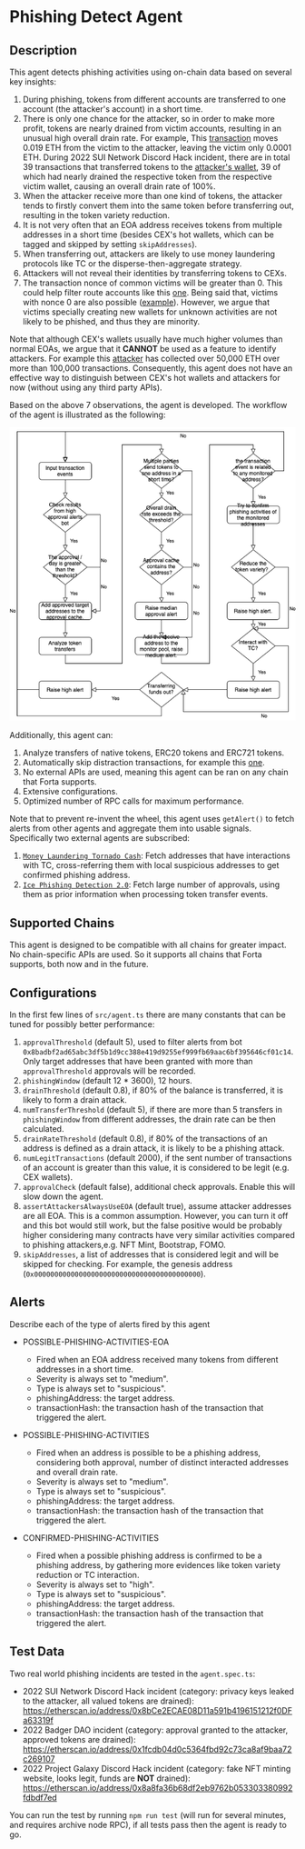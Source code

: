 # Phishing Detect Agent

## Description

This agent detects phishing activities using on-chain data based on several key insights:
1. During phishing, tokens from different accounts are transferred to one account (the attacker's account) in a short time.
2. There is only one chance for the attacker, so in order to make more profit, tokens are nearly drained from victim accounts, resulting in an unusual high overall drain rate. For example, This [transaction](https://etherscan.io/tx/0xc27078f9c169f314e9909c58207e0e42ac5b550d7c5147fae0fb90ad8f7bfbb2) moves 0.019 ETH from the victim to the attacker, leaving the victim only 0.0001 ETH. During 2022 SUI Network Discord Hack incident, there are in total 39 transactions that transferred tokens to the [attacker's wallet](https://etherscan.io/address/0x8bCe2ECAE08D11a591b4196151212f0DFa63319f), 39 of which had nearly drained the respective token from the respective victim wallet, causing an overall drain rate of 100%.
3. When the attacker receive more than one kind of tokens, the attacker tends to firstly convert them into the same token before transferring out, resulting in the token variety reduction.
4. It is not very often that an EOA address receives tokens from multiple addresses in a short time (besides CEX's hot wallets, which can be tagged and skipped by setting `skipAddresses`).
5. When transferring out, attackers are likely to use money laundering protocols like TC or the disperse-then-aggregate strategy.
6. Attackers will not reveal their identities by transferring tokens to CEXs.
7. The transaction nonce of common victims will be greater than 0. This could help filter route accounts like this [one](https://etherscan.io/address/0x9c17ece8f79103bab818131102e9fd42589ee36a). Being said that, victims with nonce 0 are also possible ([example](https://etherscan.io/tx/0x9cc5b2df405a75225200a51b719ab08013659b13867f78ae4c4f4119dd839b87)). However, we argue that victims specially creating new wallets for unknown activities are not likely to be phished, and thus they are minority.

Note that although CEX's wallets usually have much higher volumes than normal EOAs, we argue that it **CANNOT** be used as a feature to identify attackers. For example this [attacker](https://etherscan.io/address/0x0016c0d0343e8f2c3a7b6a51606b84b1545ec606) has collected over 50,000 ETH over more than 100,000 transactions. Consequently, this agent does not have an effective way to distinguish between CEX's hot wallets and attackers for now (without using any third party APIs).

Based on the above 7 observations, the agent is developed. The workflow of the agent is illustrated as the following:

![](./imgs/forta-phishing-detect.png)

Additionally, this agent can:
1. Analyze transfers of native tokens, ERC20 tokens and ERC721 tokens.
2. Automatically skip distraction transactions, for example this [one](https://etherscan.io/tx/0x21c11ac42d96c4fe922c5fc05aab0e94b772263b7e92ce7d8dfe3ff1795607fe).
3. No external APIs are used, meaning this agent can be ran on any chain that Forta supports.
4. Extensive configurations.
5. Optimized number of RPC calls for maximum performance.

Note that to prevent re-invent the wheel, this agent uses `getAlert()` to fetch alerts from other agents and aggregate them into usable signals. Specifically two external agents are subscribed:
1. [`Money Laundering Tornado Cash`](https://explorer.forta.network/bot/0x4adff9a0ed29396d51ef3b16297070347aab25575f04a4e2bd62ec43ca4508d2): Fetch addresses that have interactions with TC, cross-referring them with local suspicious addresses to get confirmed phishing address.
2. [`Ice Phishing Detection 2.0`](https://explorer.forta.network/bot/0x8badbf2ad65abc3df5b1d9cc388e419d9255ef999fb69aac6bf395646cf01c14): Fetch large number of approvals, using them as prior information when processing token transfer events.

## Supported Chains

This agent is designed to be compatible with all chains for greater impact. No chain-specific APIs are used. So it supports all chains that Forta supports, both now and in the future.

## Configurations

In the first few lines of `src/agent.ts` there are many constants that can be tuned for possibly better performance:
1. `approvalThreshold` (default 5), used to filter alerts from bot `0x8badbf2ad65abc3df5b1d9cc388e419d9255ef999fb69aac6bf395646cf01c14`. Only target addresses that have been granted with more than `approvalThreshold` approvals will be recorded.
2. `phishingWindow` (default 12 * 3600), 12 hours.
3. `drainThreshold` (default 0.8), if 80% of the balance is transferred, it is likely to form a drain attack.
4. `numTransferThreshold` (default 5), if there are more than 5 transfers in `phishingWindow` from different addresses, the drain rate can be then calculated.
5. `drainRateThreshold` (default 0.8), if 80% of the transactions of an address is defined as a drain attack, it is likely to be a phishing attack.
6. `numLegitTransactions` (default 2000), if the sent number of transactions of an account is greater than this value, it is considered to be legit (e.g. CEX wallets).
7. `approvalCheck` (default false), additional check approvals. Enable this will slow down the agent.
8. `assertAttackersAlwaysUseEOA` (default true), assume attacker addresses are all EOA. This is a common assumption. However, you can turn it off and this bot would still work, but the false positive would be probably higher considering many contracts have very similar activities compared to phishing attackers,e.g. NFT Mint, Bootstrap, FOMO.
9. `skipAddresses`, a list of addresses that is considered legit and will be skipped for checking. For example, the genesis address (`0x00000000000000000000000000000000000000000`).

## Alerts

Describe each of the type of alerts fired by this agent

- POSSIBLE-PHISHING-ACTIVITIES-EOA
  - Fired when an EOA address received many tokens from different addresses in a short time.
  - Severity is always set to "medium".
  - Type is always set to "suspicious".
  - phishingAddress: the target address.
  - transactionHash: the transaction hash of the transaction that triggered the alert.

- POSSIBLE-PHISHING-ACTIVITIES
  - Fired when an address is possible to be a phishing address, considering both approval, number of distinct interacted addresses and overall drain rate.
  - Severity is always set to "medium".
  - Type is always set to "suspicious".
  - phishingAddress: the target address.
  - transactionHash: the transaction hash of the transaction that triggered the alert.

- CONFIRMED-PHISHING-ACTIVITIES
  - Fired when a possible phishing address is confirmed to be a phishing address, by gathering more evidences like token variety reduction or TC interaction.
  - Severity is always set to "high".
  - Type is always set to "suspicious".
  - phishingAddress: the target address.
  - transactionHash: the transaction hash of the transaction that triggered the alert.

## Test Data

Two real world phishing incidents are tested in the `agent.spec.ts`:

* 2022 SUI Network Discord Hack incident (category: privacy keys leaked to the attacker, all valued tokens are drained): https://etherscan.io/address/0x8bCe2ECAE08D11a591b4196151212f0DFa63319f
* 2022 Badger DAO incident (category: approval granted to the attacker, approved tokens are drained): https://etherscan.io/address/0x1fcdb04d0c5364fbd92c73ca8af9baa72c269107
* 2022 Project Galaxy Discord Hack incident (category: fake NFT minting website, looks legit, funds are **NOT** drained): https://etherscan.io/address/0x8a8fa36b68df2eb9762b053303380992fdbdf7ed

You can run the test by running `npm run test` (will run for several minutes, and requires archive node RPC), if all tests pass then the agent is ready to go.
